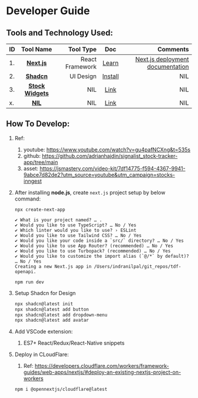 # Developer Guide

## Tools and Technology Used:

| ID | Tool Name | Tool Type | Doc | Comments |
|:---|:---------:|----------:|:-----:|---------:|
| 1. | **[Next.js](https://nextjs.org/docs)** | React Framework | [Learn](https://nextjs.org/learn) | [Next.js deployment documentation](https://nextjs.org/docs/app/building-your-application/deploying) |
| 2. | **[Shadcn]()** | UI Design | [Install](https://ui.shadcn.com/docs/installation) | NIL |
| 3. | **[Stock Widgets](https://www.tradingview.com/widget-docs/widgets/)** | NIL | [Link]() | NIL |
| x. | **[NIL]()** | NIL | [Link]() | NIL |


## How To Develop:

1. Ref: 
    1. youtube: https://www.youtube.com/watch?v=gu4pafNCXng&t=535s
    2. github: https://github.com/adrianhajdin/signalist_stock-tracker-app/tree/main
    3. asset: https://jsmastery.com/video-kit/7df14775-f594-4367-9941-9abce7d82de2?utm_source=youtube&utm_campaign=stocks-inngest

2. After installing **node.js**, create `next.js` project setup by below command:
    ```shell
    npx create-next-app

    ✔ What is your project named? … .
    ✔ Would you like to use TypeScript? … No / Yes
    ✔ Which linter would you like to use? › ESLint
    ✔ Would you like to use Tailwind CSS? … No / Yes
    ✔ Would you like your code inside a `src/` directory? … No / Yes
    ✔ Would you like to use App Router? (recommended) … No / Yes
    ✔ Would you like to use Turbopack? (recommended) … No / Yes
    ✔ Would you like to customize the import alias (`@/*` by default)? … No / Yes
    Creating a new Next.js app in /Users/indranilpal/git_repos/tdf-openapi.

    npm run dev
    ```

3. Setup Shadcn for Design
    ```zsh
    npx shadcn@latest init
    npx shadcn@latest add button
    npx shadcn@latest add dropdown-menu
    npx shadcn@latest add avatar
    ```

4. Add VSCode extension:
    1. ES7+ React/Redux/React-Native snippets

5. Deploy in CLoudFlare:
    1. Ref: https://developers.cloudflare.com/workers/framework-guides/web-apps/nextjs/#deploy-an-existing-nextjs-project-on-workers
    ```zsh
    npm i @opennextjs/cloudflare@latest
    ```